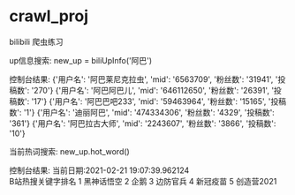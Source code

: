 # crawl_proj

bilibili  爬虫练习

up信息搜索:
  new_up = biliUpInfo('阿巴')

控制台结果:
  {'用户名': '阿巴莱尼克拉虫', 'mid': '6563709', '粉丝数': '31941', '投稿数': '270'}
  {'用户名': '阿巴阿巴儿', 'mid': '646112650', '粉丝数': '26391', '投稿数': '17'}
  {'用户名': '阿巴巴吧233', 'mid': '59463964', '粉丝数': '15165', '投稿数': '1'}
  {'用户名': '迪丽阿巴', 'mid': '474334306', '粉丝数': '4329', '投稿数': '361'}
  {'用户名': '阿巴拉古大师', 'mid': '2243607', '粉丝数': '3866', '投稿数': '10'}


当前热词搜索:
  new_up.hot_word()
  
控制台结果:
  当前日期:2021-02-21 19:07:39.962124   
        B站热搜关键字排名
  1 黑神话悟空
  2 企鹅
  3 边防官兵
  4 新冠疫苗
  5 创造营2021
